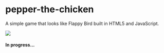 # pepper-the-chicken
A simple game that looks like Flappy Bird built in HTML5 and JavaScript.

<img src="http://i.giphy.com/DpWQRUUqbjzUc.gif"/>

#### In progress...
